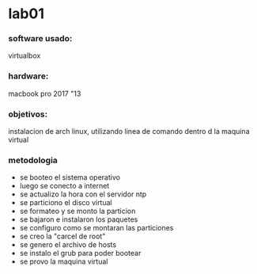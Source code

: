 # lab01

### software usado:
virtualbox

### hardware:
macbook pro 2017 "13

### objetivos:
instalacion de arch linux, utilizando linea de comando dentro d la maquina virtual

### metodologia
- se booteo el sistema operativo
- luego se conecto a internet
- se actualizo la hora con el servidor ntp
- se particiono el disco virtual
- se formateo y se monto la particion
- se bajaron e instalaron los paquetes
- se configuro como se montaran las particiones
- se creo la "carcel de root"
- se genero el archivo de hosts
- se instalo el grub para poder bootear
- se provo la maquina virtual
